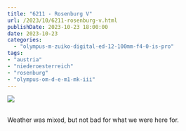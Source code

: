 ```yaml
---
title: "6211 - Rosenburg V"
url: /2023/10/6211-rosenburg-v.html
publishDate: 2023-10-23 18:00:00
date: 2023-10-23
categories:
  - "olympus-m-zuiko-digital-ed-12-100mm-f4-0-is-pro"
tags:
- "austria"
- "niederoesterreich"
- "rosenburg"
- "olympus-om-d-e-m1-mk-iii"
---
```

<div class="container">
<div class="center"><a target="_blank" href="https://d25zfm9zpd7gm5.cloudfront.net/1200x1200/2020/20200601_100044_lr.jpg"><img class="webfeedsFeaturedVisual" src="https://d25zfm9zpd7gm5.cloudfront.net/0600x0600/2020/20200601_100044_lr.jpg" /></a></div>
</div>
<br />

Weather was mixed, but not bad for what we were here for.
